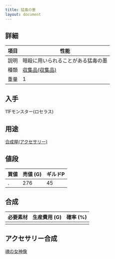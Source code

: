 ```yaml
---
title: 猛毒の墨
layout: document
---
```

## 詳細

|項目|性能|
|---|---|
|説明|暗殺に用いられることがある猛毒の墨|
|種類|[収集品(収集品)](収集品(収集品))|
|重量|1|

## 入手

11Fモンスター(ロセラス)

## 用途

[合成屋(アクセサリー)](合成屋(アクセサリー))

## 値段

|買値|売値 (G)|ギルドP|
|---|---|---|
|.|276|45|

## 合成

|必要素材|生産費用 (G)|確率 (%)|
|---|---|---|
||||

## アクセサリー合成

[魂の女神像](魂の女神像)
